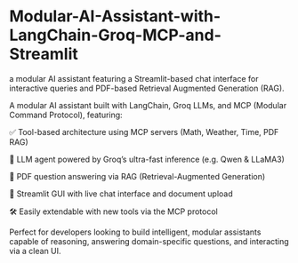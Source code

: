 # Modular-AI-Assistant-with-LangChain-Groq-MCP-and-Streamlit
a modular AI assistant featuring a Streamlit-based chat interface for interactive queries and PDF-based Retrieval Augmented Generation (RAG).

A modular AI assistant built with LangChain, Groq LLMs, and MCP (Modular Command Protocol), featuring:

✅ Tool-based architecture using MCP servers (Math, Weather, Time, PDF RAG)

🧠 LLM agent powered by Groq’s ultra-fast inference (e.g. Qwen & LLaMA3)

📄 PDF question answering via RAG (Retrieval-Augmented Generation)

💬 Streamlit GUI with live chat interface and document upload

🛠️ Easily extendable with new tools via the MCP protocol

Perfect for developers looking to build intelligent, modular assistants capable of reasoning, answering domain-specific questions, and interacting via a clean UI.
